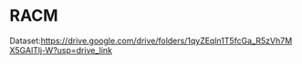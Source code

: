 # RACM

Dataset:https://drive.google.com/drive/folders/1qyZEqln1T5fcGa_R5zVh7MX5GAlTlj-W?usp=drive_link
